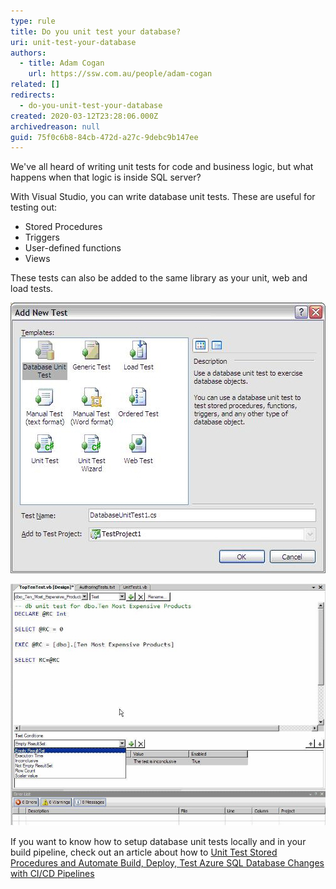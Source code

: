 ```yaml
---
type: rule
title: Do you unit test your database?
uri: unit-test-your-database
authors:
  - title: Adam Cogan
    url: https://ssw.com.au/people/adam-cogan
related: []
redirects:
  - do-you-unit-test-your-database
created: 2020-03-12T23:28:06.000Z
archivedreason: null
guid: 75f0c6b8-84cb-472d-a27c-9debc9b147ee
---
```

We've all heard of writing unit tests for code and business logic, but what happens when that logic is inside SQL server?

With Visual Studio, you can write database unit tests. These are useful for testing out:

* Stored Procedures
* Triggers
* User-defined functions
* Views

These tests can also be added to the same library as your unit, web and load tests.

<!--endintro-->

![Figure 1 - Database Unit Test](AddNewTest.jpg)

![Figure 2 - Writing the unit test against a stored proc](WriteUnitTest.jpg)

If you want to know how to setup database unit tests locally and in your build pipeline, check out an article about how to [Unit Test Stored Procedures and Automate Build, Deploy, Test Azure SQL Database Changes with CI/CD Pipelines](https://cuteprogramming.wordpress.com/2022/04/29/unit-test-stored-procedures-and-automate-build-deploy-test-azure-sql-database-changes-with-ci-cd-pipelines/)